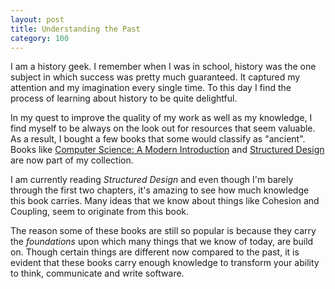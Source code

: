 ```yaml
---
layout: post
title: Understanding the Past
category: 100
---
```


I am a history geek. I remember when I was in school, history was the one subject in which success was pretty much guaranteed. It captured my attention and my imagination every single time. To this day I find the process of learning about history to be quite delightful.

In my quest to improve the quality of my work as well as my knowledge, I find myself to be always on the look out for resources that seem valuable. As a result, I bought a few books that some would classify as "ancient". Books like [Computer Science: A Modern Introduction](http://www.amazon.co.uk/Computer-Science-Introduction-Prentice-International/dp/0131659456/ref=sr_1_1?ie=UTF8&qid=1441740021&sr=8-1&keywords=a+modern+introduction+to+computer+science) and [Structured Design](http://www.amazon.co.uk/Structured-Design-Fundamentals-Discipline-Programme/dp/0138544719/ref=sr_1_1?ie=UTF8&qid=1441740137&sr=8-1&keywords=structured+design) are now part of my collection.

I am currently reading *Structured Design* and even though I'm barely through the first two chapters, it's amazing to see how much knowledge this book carries. Many ideas that we know about things like Cohesion and Coupling, seem to originate from this book.

The reason some of these books are still so popular is because they carry the *foundations* upon which many things that we know of today, are build on. Though certain things are different now compared to the past, it is evident that these books carry enough knowledge to transform your ability to think, communicate and write software.
